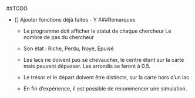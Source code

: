##TODO
- [] Ajouter fonctions déjà faites - Y
###Remarques
   - Le programme doit afficher le statut de chaque chercheur
      Le nombre de pas du chercheur

   - Son état : Riche, Perdu, Noyé, Epuisé

   - Les lacs ne doivent pas se chevaucher, le centre étant sur la carte mais peuvent dépasser. Les arrondis se feront à 0.5.
   - Le trésor et le départ doivent être distincts, sur la carte hors d’un lac
   - En fin d’expérience, il est possible de recommencer une simulation.
